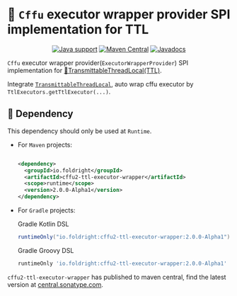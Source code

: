 # 🦝 `Cffu` executor wrapper provider SPI implementation for TTL

<p align="center">
<a href="https://openjdk.java.net/"><img src="https://img.shields.io/badge/Java-8+-339933?logo=openjdk&logoColor=white" alt="Java support"></a>
<a href="https://central.sonatype.com/artifact/io.foldright/cffu2-ttl-executor-wrapper/2.0.0-Alpha1/versions"><img src="https://img.shields.io/maven-central/v/io.foldright/cffu2-ttl-executor-wrapper?logo=apache-maven&logoColor=white" alt="Maven Central"></a>
<a href="https://foldright.io/api-docs/cffu/"><img src="https://img.shields.io/maven-central/v/io.foldright/cffu2-ttl-executor-wrapper?label=javadoc&logo=read-the-docs&logoColor=white" alt="Javadocs"></a>
</p>

`Cffu` executor wrapper provider(`ExecutorWrapperProvider`) SPI implementation for
[📌TransmittableThreadLocal(TTL)](https://github.com/alibaba/transmittable-thread-local).

Integrate [`TransmittableThreadLocal`](https://github.com/alibaba/transmittable-thread-local),
auto wrap cffu executor by `TtlExecutors.getTtlExecutor(...)`.

## 🍪 Dependency

This dependency should only be used at `Runtime`.

- For `Maven` projects:

  ```xml

  <dependency>
    <groupId>io.foldright</groupId>
    <artifactId>cffu2-ttl-executor-wrapper</artifactId>
    <scope>runtime</scope>
    <version>2.0.0-Alpha1</version>
  </dependency>
  ```
- For `Gradle` projects:

  Gradle Kotlin DSL
  ```groovy
  runtimeOnly("io.foldright:cffu2-ttl-executor-wrapper:2.0.0-Alpha1")
  ```
  Gradle Groovy DSL
  ```groovy
  runtimeOnly 'io.foldright:cffu2-ttl-executor-wrapper:2.0.0-Alpha1'
  ```

`cffu2-ttl-executor-wrapper` has published to maven central, find the latest version at
[central.sonatype.com](https://central.sonatype.com/artifact/io.foldright/cffu2-ttl-executor-wrapper/2.0.0-Alpha1/versions).
